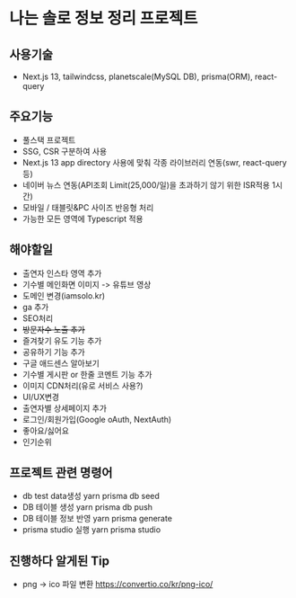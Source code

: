 # 나는 솔로 정보 정리 프로젝트

## 사용기술

- Next.js 13, tailwindcss, planetscale(MySQL DB), prisma(ORM), react-query

## 주요기능

- 풀스택 프로젝트
- SSG, CSR 구분하여 사용
- Next.js 13 app directory 사용에 맞춰 각종 라이브러리 연동(swr, react-query 등)
- 네이버 뉴스 연동(API조회 Limit(25,000/일)을 초과하기 않기 위한 ISR적용 1시간)
- 모바일 / 태블릿&PC 사이즈 반응형 처리
- 가능한 모든 영역에 Typescript 적용

## 해야할일

- 출연자 인스타 영역 추가
- 기수별 메인화면 이미지 -> 유튜브 영상
- 도메인 변경(iamsolo.kr)
- ga 추가
- SEO처리
- ~~방문자수 노출 추가~~
- 즐겨찾기 유도 기능 추가
- 공유하기 기능 추가
- 구글 애드센스 알아보기
- 기수별 게시판 or 한줄 코멘트 기능 추가
- 이미지 CDN처리(유로 서비스 사용?)
- UI/UX변경
- 출연자별 상세페이지 추가
- 로그인/회원가입(Google oAuth, NextAuth)
- 좋아요/싫어요
- 인기순위

## 프로젝트 관련 명령어

- db test data생성
  yarn prisma db seed
- DB 테이블 생성
  yarn prisma db push
- DB 테이블 정보 반영
  yarn prisma generate
- prisma studio 실행
  yarn prisma studio

## 진행하다 알게된 Tip

- png -> ico 파일 변환
  https://convertio.co/kr/png-ico/
